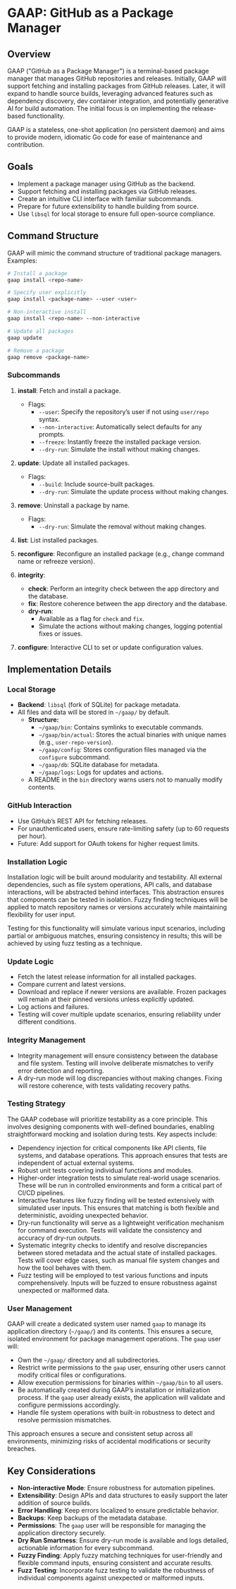 # GAAP: GitHub as a Package Manager

## Overview

GAAP ("GitHub as a Package Manager") is a terminal-based package manager that manages GitHub repositories and releases. Initially, GAAP will support fetching and installing packages from GitHub releases. Later, it will expand to handle source builds, leveraging advanced features such as dependency discovery, dev container integration, and potentially generative AI for build automation. The initial focus is on implementing the release-based functionality.

GAAP is a stateless, one-shot application (no persistent daemon) and aims to provide modern, idiomatic Go code for ease of maintenance and contribution.

## Goals

- Implement a package manager using GitHub as the backend.
- Support fetching and installing packages via GitHub releases.
- Create an intuitive CLI interface with familiar subcommands.
- Prepare for future extensibility to handle building from source.
- Use `libsql` for local storage to ensure full open-source compliance.

## Command Structure

GAAP will mimic the command structure of traditional package managers. Examples:

```sh
# Install a package
gaap install <repo-name>

# Specify user explicitly
gaap install <package-name> --user <user>

# Non-interactive install
gaap install <repo-name> --non-interactive

# Update all packages
gaap update

# Remove a package
gaap remove <package-name>
```

### Subcommands

1. **install**: Fetch and install a package.

   - Flags:
     - `--user`: Specify the repository’s user if not using `user/repo` syntax.
     - `--non-interactive`: Automatically select defaults for any prompts.
     - `--freeze`: Instantly freeze the installed package version.
     - `--dry-run`: Simulate the install without making changes.

2. **update**: Update all installed packages.

   - Flags:
     - `--build`: Include source-built packages.
     - `--dry-run`: Simulate the update process without making changes.

3. **remove**: Uninstall a package by name.

   - Flags:
     - `--dry-run`: Simulate the removal without making changes.

4. **list**: List installed packages.

5. **reconfigure**: Reconfigure an installed package (e.g., change command name or refreeze version).

6. **integrity**:

   - **check**: Perform an integrity check between the app directory and the database.
   - **fix**: Restore coherence between the app directory and the database.
   - **dry-run**:
     - Available as a flag for `check` and `fix`.
     - Simulate the actions without making changes, logging potential fixes or issues.

7. **configure**: Interactive CLI to set or update configuration values.

## Implementation Details

### Local Storage

- **Backend**: `libsql` (fork of SQLite) for package metadata.
- All files and data will be stored in `~/gaap/` by default.
  - **Structure:**
    - `~/gaap/bin`: Contains symlinks to executable commands.
    - `~/gaap/bin/actual`: Stores the actual binaries with unique names (e.g., `user-repo-version`).
    - `~/gaap/config`: Stores configuration files managed via the `configure` subcommand.
    - `~/gaap/db`: SQLite database for metadata.
    - `~/gaap/logs`: Logs for updates and actions.
  - A README in the `bin` directory warns users not to manually modify contents.

### GitHub Interaction

- Use GitHub’s REST API for fetching releases.
- For unauthenticated users, ensure rate-limiting safety (up to 60 requests per hour).
- Future: Add support for OAuth tokens for higher request limits.

### Installation Logic

Installation logic will be built around modularity and testability. All external dependencies, such as file system operations, API calls, and database interactions, will be abstracted behind interfaces. This abstraction ensures that components can be tested in isolation. Fuzzy finding techniques will be applied to match repository names or versions accurately while maintaining flexibility for user input.

Testing for this functionality will simulate various input scenarios, including partial or ambiguous matches, ensuring consistency in results; this will be achieved by using fuzz testing as a technique.

### Update Logic

- Fetch the latest release information for all installed packages.
- Compare current and latest versions.
- Download and replace if newer versions are available. Frozen packages will remain at their pinned versions unless explicitly updated.
- Log actions and failures.
- Testing will cover multiple update scenarios, ensuring reliability under different conditions.

### Integrity Management

- Integrity management will ensure consistency between the database and file system. Testing will involve deliberate mismatches to verify error detection and reporting.
- A dry-run mode will log discrepancies without making changes. Fixing will restore coherence, with tests validating recovery paths.

### Testing Strategy

The GAAP codebase will prioritize testability as a core principle. This involves designing components with well-defined boundaries, enabling straightforward mocking and isolation during tests. Key aspects include:

- Dependency injection for critical components like API clients, file systems, and database operations. This approach ensures that tests are independent of actual external systems.
- Robust unit tests covering individual functions and modules.
- Higher-order integration tests to simulate real-world usage scenarios. These will be run in controlled environments and form a critical part of CI/CD pipelines.
- Interactive features like fuzzy finding will be tested extensively with simulated user inputs. This ensures that matching is both flexible and deterministic, avoiding unexpected behavior.
- Dry-run functionality will serve as a lightweight verification mechanism for command execution. Tests will validate the consistency and accuracy of dry-run outputs.
- Systematic integrity checks to identify and resolve discrepancies between stored metadata and the actual state of installed packages. Tests will cover edge cases, such as manual file system changes and how the tool behaves with them.
- Fuzz testing will be employed to test various functions and inputs comprehensively. Inputs will be fuzzed to ensure robustness against unexpected or malformed data.

### User Management

GAAP will create a dedicated system user named `gaap` to manage its application directory (`~/gaap/`) and its contents. This ensures a secure, isolated environment for package management operations. The `gaap` user will:

- Own the `~/gaap/` directory and all subdirectories.
- Restrict write permissions to the `gaap` user, ensuring other users cannot modify critical files or configurations.
- Allow execution permissions for binaries within `~/gaap/bin` to all users.
- Be automatically created during GAAP’s installation or initialization process. If the `gaap` user already exists, the application will validate and configure permissions accordingly.
- Handle file system operations with built-in robustness to detect and resolve permission mismatches.

This approach ensures a secure and consistent setup across all environments, minimizing risks of accidental modifications or security breaches.

## Key Considerations

- **Non-interactive Mode**: Ensure robustness for automation pipelines.
- **Extensibility**: Design APIs and data structures to easily support the later addition of source builds.
- **Error Handling**: Keep errors localized to ensure predictable behavior.
- **Backups**: Keep backups of the metadata database.
- **Permissions**: The `gaap` user will be responsible for managing the application directory securely.
- **Dry Run Smartness**: Ensure dry-run mode is available and logs detailed, actionable information for every subcommand.
- **Fuzzy Finding**: Apply fuzzy matching techniques for user-friendly and flexible command inputs, ensuring consistent and accurate results.
- **Fuzz Testing**: Incorporate fuzz testing to validate the robustness of individual components against unexpected or malformed inputs.

